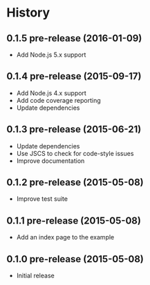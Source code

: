 
# History

## 0.1.5 pre-release (2016-01-09)

  * Add Node.js 5.x support

## 0.1.4 pre-release (2015-09-17)

  * Add Node.js 4.x support
  * Add code coverage reporting
  * Update dependencies

## 0.1.3 pre-release (2015-06-21)

  * Update dependencies
  * Use JSCS to check for code-style issues
  * Improve documentation

## 0.1.2 pre-release (2015-05-08)

  * Improve test suite

## 0.1.1 pre-release (2015-05-08)

  * Add an index page to the example

## 0.1.0 pre-release (2015-05-08)

  * Initial release
